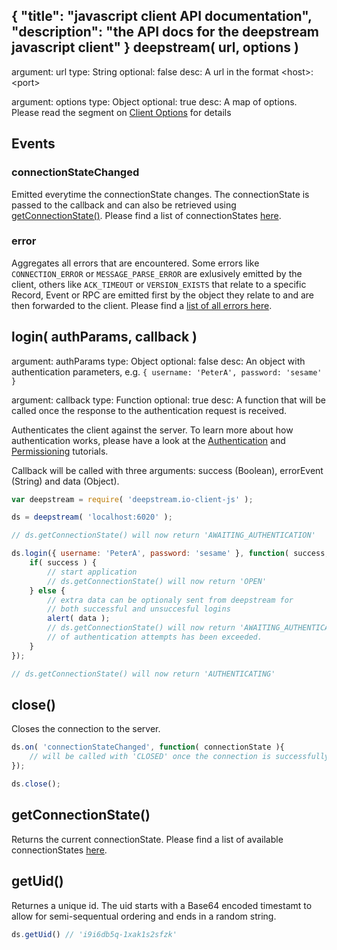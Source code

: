 {
	"title": "javascript client API documentation",
	"description": "the API docs for the deepstream javascript client"
}
deepstream( url, options )
------------------------------
argument: url
type: String
optional: false
desc: A url in the format &lt;host&gt;:&lt;port&gt;

argument: options
type: Object
optional: true
desc: A map of options. Please read the segment on <a href="client_options.html">Client Options</a> for details

</tbody></table>


Events
-----------------------------
### connectionStateChanged <connectionState>
Emitted everytime the connectionState changes. The connectionState is passed to the callback and can also be retrieved using <a href="#getConnectionState()">getConnectionState()</a>. Please find a list of connectionStates <a href="connection_states.html">here</a>.

### error
Aggregates all errors that are encountered. Some errors like `CONNECTION_ERROR` or `MESSAGE_PARSE_ERROR` are exlusively emitted
by the client, others like `ACK_TIMEOUT` or `VERSION_EXISTS` that relate to a specific Record, Event or RPC are emitted first by the object
they relate to and are then forwarded to the client. Please find a <a href="client_errors.html">list of all errors here</a>.


login( authParams, callback )
-----------------------------
argument: authParams
type: Object
optional: false
desc: An object with authentication parameters, e.g. `{ username: 'PeterA', password: 'sesame' }`

argument: callback
type: Function
optional: true
desc: A function that will be called once the response to the authentication request is received.

Authenticates the client against the server. To learn more about how authentication works, please have a look at the [Authentication](../tutorials/authentication.html) and [Permissioning](../tutorials/permissioning.html) tutorials.

Callback will be called with three arguments: success (Boolean), errorEvent (String) and data (Object).

```javascript
var deepstream = require( 'deepstream.io-client-js' );

ds = deepstream( 'localhost:6020' );

// ds.getConnectionState() will now return 'AWAITING_AUTHENTICATION'

ds.login({ username: 'PeterA', password: 'sesame' }, function( success, errorEvent, data ){
	if( success ) {
		// start application
		// ds.getConnectionState() will now return 'OPEN'
	} else {
		// extra data can be optionaly sent from deepstream for
		// both successful and unsuccesful logins
		alert( data );
		// ds.getConnectionState() will now return 'AWAITING_AUTHENTICATION' or 'CLOSED' if the maximum number
		// of authentication attempts has been exceeded.
	}
});

// ds.getConnectionState() will now return 'AUTHENTICATING'
```

close()
-----------------------------
Closes the connection to the server.

```javascript
ds.on( 'connectionStateChanged', function( connectionState ){
	// will be called with 'CLOSED' once the connection is successfully closed.
});

ds.close();
```

getConnectionState()
-----------------------------
Returns the current connectionState. Please find a list of available connectionStates <a href="#Connection States">here</a>.

getUid()
-----------------------------
Returnes a unique id. The uid starts with a Base64 encoded timestamt to allow for semi-sequentual ordering and ends in a random string.


```javascript
ds.getUid() // 'i9i6db5q-1xak1s2sfzk'
```
</div>

